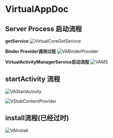 ﻿# VirtualAppDoc

## Server Process 启动流程

**getService**
![VirtualCoreGetSerivce](https://raw.githubusercontent.com/prife/VirtualAppDoc/master/svgs/VirtualCoreGetSerivce.png)

**Binder Provider调用过程**
![VABinderProvider](https://raw.githubusercontent.com/prife/VirtualAppDoc/master/svgs/VABinderProvider.png)

**VirtualActivityManagerService启动流程**
![VAMS](https://raw.githubusercontent.com/prife/VirtualAppDoc/master/svgs/VAMS.png)

## startActivity 流程

![VAStartActivity](https://raw.githubusercontent.com/prife/VirtualAppDoc/master/svgs/VAStartActivity.png)

![VStubContentProvider](https://raw.githubusercontent.com/prife/VirtualAppDoc/master/svgs/VStubContentProvider.png)

## install流程(已经过时)
![VAInstall](https://raw.githubusercontent.com/prife/VirtualAppDoc/master/svgs/VAInstall.png)
